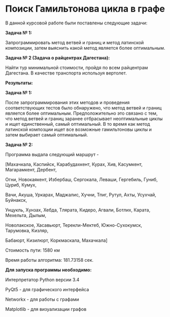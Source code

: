 # Поиск Гамильтонова цикла в графе

В данной курсовой работе были поставлены следующие задачи:

<b>Задача № 1:</b>

Запрограммировать метод ветвей и границ и метод латинской композиции, затем выяснить какой метод является более оптимальным.

<b>Задача № 2 (Задача о райцентрах Дагестана):</b>

Найти тур минимальной стоимости, пройдя по всем райцентрам Дагестана. В качестве транспорта используя вертолет.

<b>Результаты:</b>

<b>Задача № 1:</b>

После запрограммирования этих методов и проведения соответствующих тестов было обнаружено, что метод ветвей и границ является более
оптимальным. Предположительно это связано с тем, что метод ветвей и границ заранее отбрасывает неоптимальные циклы и ищет единственный,
самый оптимальный. В то время как метод латинской композции ищет все возможные гамильтоновы циклы и затем выбирает самый оптимальный.

<b>Задача № 2:</b>

Программа выдала следующий маршрут - 

[Махачкала, Каспийск, Карабудахкент, Курах, Хив, Касумкент, Магарамкент, Дербент, 

Огни, Новокаякент, Избербаш, Сергокала,  Леваши,  Гергебиль,  Гуниб,  Цуриб,  Кумух,  

Вачи,  Акуша, Уркарах,  Маджалис, Хучни, Тпиг, Рутул, Ахты, Усухчай, Буйнакск, 

Унцукль, Хунзах, Хебда, Тлярата, Кидеро, Агвали, Ботлих, Карата, Мехельта, Дылым, 

Новолакское, Хасавьюрт, Терекли-Мектеб, Южно-Сухокумск, Тарумовка, Кизляр, 

Бабаюрт, Кизилюрт, Коркмаскала, Махачкала]

Стоимость пути: 1580 км

Время работы алгоритма: 181.73158 сек.

<b>Для запуска программы необходимо:</b>

Интерпретатор Python версии 3.4

PyQt5 - для графического интерфейса

Networkx - для работы с графами

Matplotlib - для визуализации графов
